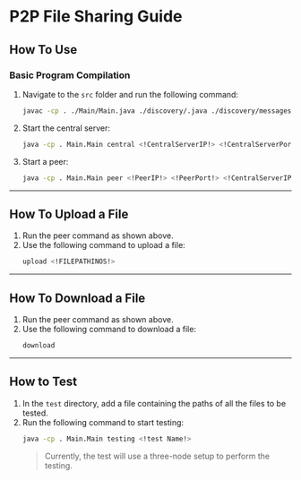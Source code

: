 # P2P File Sharing Guide

## How To Use

### Basic Program Compilation
1. Navigate to the `src` folder and run the following command:
   ```bash
   javac -cp . ./Main/Main.java ./discovery/.java ./discovery/messages/.java ./p2p/.java ./testing/.java
   ```
2. Start the central server:
   ```bash
   java -cp . Main.Main central <!CentralServerIP!> <!CentralServerPort!>
   ```
3. Start a peer:
   ```bash
   java -cp . Main.Main peer <!PeerIP!> <!PeerPort!> <!CentralServerIP!> <!CentralServerPort!>
   ```

---

## How To Upload a File
1. Run the peer command as shown above.
2. Use the following command to upload a file:
   ```bash
   upload <!FILEPATHINOS!>
   ```

---

## How To Download a File
1. Run the peer command as shown above.
2. Use the following command to download a file:
   ```bash
   download
   ```

---

## How to Test
1. In the `test` directory, add a file containing the paths of all the files to be tested.
2. Run the following command to start testing:
   ```bash
   java -cp . Main.Main testing <!test Name!>
   ```
   > Currently, the test will use a three-node setup to perform the testing.



